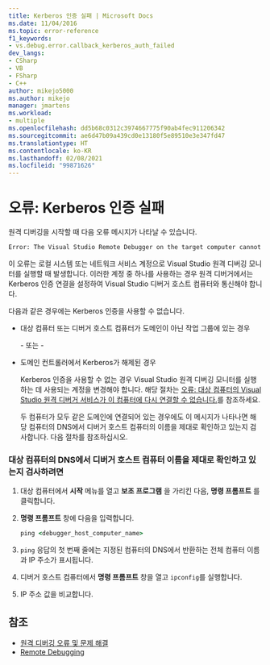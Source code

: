 ```yaml
---
title: Kerberos 인증 실패 | Microsoft Docs
ms.date: 11/04/2016
ms.topic: error-reference
f1_keywords:
- vs.debug.error.callback_kerberos_auth_failed
dev_langs:
- CSharp
- VB
- FSharp
- C++
author: mikejo5000
ms.author: mikejo
manager: jmartens
ms.workload:
- multiple
ms.openlocfilehash: dd5b68c0312c3974667775f90ab4fec911206342
ms.sourcegitcommit: ae6d47b09a439cd0e13180f5e89510e3e347fd47
ms.translationtype: HT
ms.contentlocale: ko-KR
ms.lasthandoff: 02/08/2021
ms.locfileid: "99871626"
---
```

# <a name="error-kerberos-authentication-failed"></a>오류: Kerberos 인증 실패
원격 디버깅을 시작할 때 다음 오류 메시지가 나타날 수 있습니다.

```cmd
Error: The Visual Studio Remote Debugger on the target computer cannot connect back to this computer. Kerberos authentication failed.
```

 이 오류는 로컬 시스템 또는 네트워크 서비스 계정으로 Visual Studio 원격 디버깅 모니터를 실행할 때 발생합니다. 이러한 계정 중 하나를 사용하는 경우 원격 디버거에서는 Kerberos 인증 연결을 설정하여 Visual Studio 디버거 호스트 컴퓨터와 통신해야 합니다.

 다음과 같은 경우에는 Kerberos 인증을 사용할 수 없습니다.

- 대상 컴퓨터 또는 디버거 호스트 컴퓨터가 도메인이 아닌 작업 그룹에 있는 경우

   \- 또는 -

- 도메인 컨트롤러에서 Kerberos가 해제된 경우

  Kerberos 인증을 사용할 수 없는 경우 Visual Studio 원격 디버깅 모니터를 실행하는 데 사용되는 계정을 변경해야 합니다. 해당 절차는 [오류: 대상 컴퓨터의 Visual Studio 원격 디버거 서비스가 이 컴퓨터에 다시 연결할 수 없습니다.](../debugger/error-the-visual-studio-remote-debugger-service-on-the-target-computer-cannot-connect-back-to-this-computer.md)를 참조하세요.

  두 컴퓨터가 모두 같은 도메인에 연결되어 있는 경우에도 이 메시지가 나타나면 해당 컴퓨터의 DNS에서 디버거 호스트 컴퓨터의 이름을 제대로 확인하고 있는지 검사합니다. 다음 절차를 참조하십시오.

### <a name="to-verify-that-dns-on-the-target-computer-is-correctly-resolving-the-debugger-host-computer-name"></a>대상 컴퓨터의 DNS에서 디버거 호스트 컴퓨터 이름을 제대로 확인하고 있는지 검사하려면

1. 대상 컴퓨터에서 **시작** 메뉴를 열고 **보조 프로그램** 을 가리킨 다음, **명령 프롬프트** 를 클릭합니다.

2. **명령 프롬프트** 창에 다음을 입력합니다.

    ```cmd
    ping <debugger_host_computer_name>
    ```

3. `ping` 응답의 첫 번째 줄에는 지정된 컴퓨터의 DNS에서 반환하는 전체 컴퓨터 이름과 IP 주소가 표시됩니다.

4. 디버거 호스트 컴퓨터에서 **명령 프롬프트** 창을 열고 `ipconfig`를 실행합니다.

5. IP 주소 값을 비교합니다.

## <a name="see-also"></a>참조
- [원격 디버깅 오류 및 문제 해결](../debugger/remote-debugging-errors-and-troubleshooting.md)
- [Remote Debugging](../debugger/remote-debugging.md)
